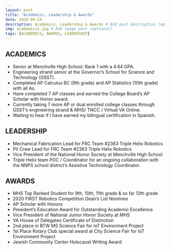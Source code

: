 ```yaml
---
layout: post
title: "Academics, Leadership & Awards"
date: 2020-09-24
description: Academics, Leadership & Awards # Add post description (optional)
img: academics1.jpg # Add image post (optional)
tags: [ACADEMICS, AWARDS, LEADERSHIP]
---
```


## ACADEMICS

* Senior at Menchville High School:  Rank 1 with a 4.64 GPA. 
* Engineering strand senior at the Governor’s School for Science and Technology (GSST).
* Completed AP Calculus BC (9th grade) and AP Statistics (10th grade) with all As.
* Have completed 7 AP classes and earned the College Board’s AP Scholar with Honor award. 
* Currently taking 7 more AP or dual enrolled college classes through GSST’s engineering strand & MHS/ TNCC / Virtual VA Online. 
* Waiting to hear if I have earned my bilingual certification in Spanish.


## LEADERSHIP

* Mechanical Fabrication Lead for FRC Team #2363 Triple Helix Robotics
* Pit Crew Lead for FRC Team #2363 Triple Helix Robotics
* Vice President of the National Honor Society at Menchville High School
* Triple Helix team POC / Coordinator for an ongoing collaboration with the NNPS school district’s Assistive Technology Coordinator.


## AWARDS

* MHS Top Ranked Student for 9th, 10th, 11th grade & so far 12th grade
* 2020 FIRST Robotics Competition Dean’s List Nominee
* AP Scholar with Honors
* President’s Education Award for Outstanding Academic Excellence
* Vice President of National Junior Honor Society at MHS
* VA House of Delegates Certificate of Distinction
* 2nd place in BTW MS Science Fair for IoT Environment Project
* 1st Place Rotary Club special award at City Science Fair for IoT Environment Project
* Jewish Community Center Holocaust Writing Award










